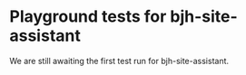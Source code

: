 # Playground tests for bjh-site-assistant
We are still awaiting the first test run for bjh-site-assistant.
